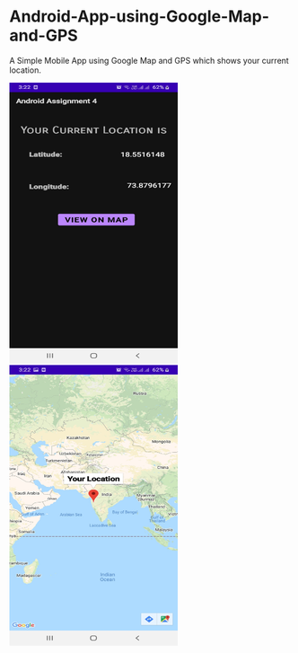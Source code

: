 # Android-App-using-Google-Map-and-GPS
A Simple Mobile App using Google Map and GPS which shows your current location.

<img src = "https://github.com/Zulfa210/Android-App-using-Google-Map-and-GPS/blob/main/Screenshot_20210111-152231_Android%20Assignment%204.jpg" height=500 width=300>
<img src = "https://github.com/Zulfa210/Android-App-using-Google-Map-and-GPS/blob/main/Screenshot_20210111-152254_Android%20Assignment%204.jpg" height=500 width=300>
